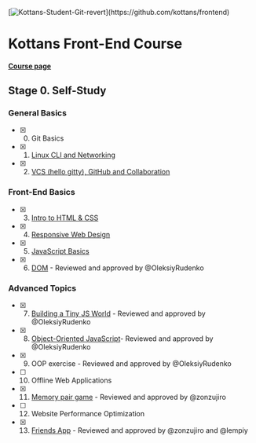 [![Kottans-Student-Git-revert](https://img.shields.io/badge/%3D(%5E.%5E)%3D-mastered%20git%20revert-orange.svg)](https://github.com/kottans/frontend)

# Kottans Front-End Course

#### [Course page](https://github.com/kottans/frontend)

## Stage 0. Self-Study

### General Basics

- [x] 0. Git Basics
- [x] 1. [Linux CLI and Networking](https://github.com/KurosavaAkira/kottans-frontend/tree/master/task_linux-cli-http)
- [x] 2. [VCS (hello gitty), GitHub and Collaboration](https://github.com/KurosavaAkira/kottans-frontend/tree/master/task_git_collaboration)

### Front-End Basics

- [x] 3. [Intro to HTML&nbsp;&amp;&nbsp;CSS](https://github.com/KurosavaAkira/kottans-frontend/tree/master/task_git_html_css_intro)
- [x] 4. [Responsive Web Design](https://github.com/KurosavaAkira/kottans-frontend/tree/master/task_responsive_web_design)
- [x] 5. [JavaScript Basics](https://github.com/KurosavaAkira/kottans-frontend/tree/master/task_js_basics)
- [x] 6. [DOM](https://github.com/KurosavaAkira/kottans-frontend/tree/master/task_js_dom) - Reviewed and approved by @OleksiyRudenko

### Advanced Topics

- [x]  7. [Building a Tiny JS World](https://github.com/KurosavaAkira/kottans-frontend/tree/master/task_js-pre-oop) - Reviewed and approved by @OleksiyRudenko
- [x] 8. [Object-Oriented JavaScript](https://github.com/KurosavaAkira/kottans-frontend/tree/master/task_js_oop)- Reviewed and approved by @OleksiyRudenko
- [x] 9. OOP exercise - Reviewed and approved by @OleksiyRudenko
- [ ] 10. Offline Web Applications
- [x] 11. [Memory pair game](https://github.com/KurosavaAkira/memory-pair-game) - Reviewed and approved by @zonzujiro
- [ ] 12. Website Performance Optimization
- [x] 13. [Friends App](https://kurosavaakira.github.io/friends-app/) - Reviewed and approved by @zonzujiro and @lempiy
